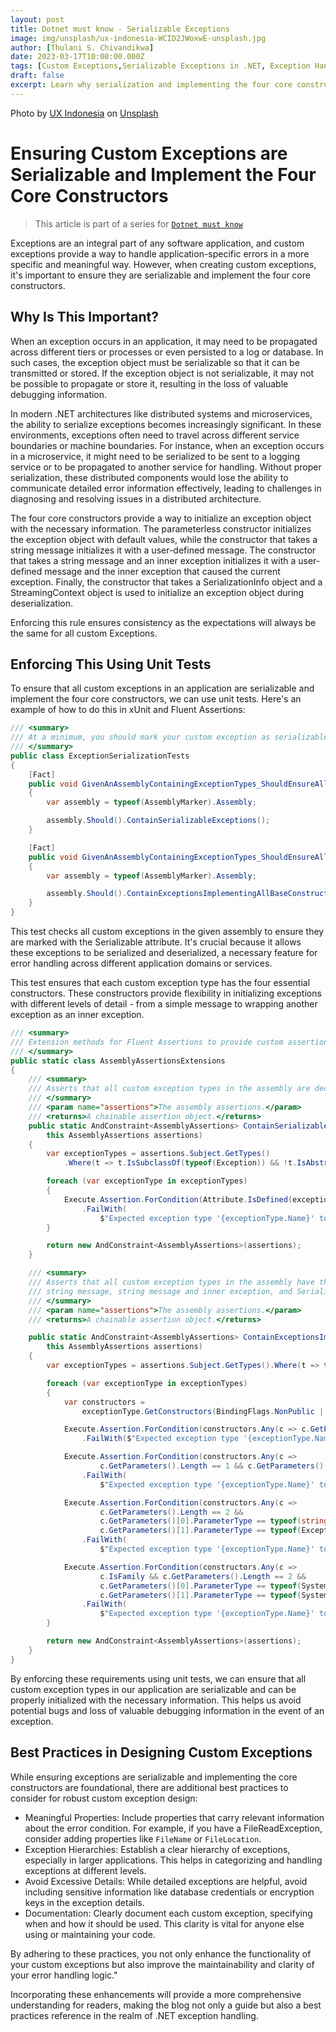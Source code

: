 ```yaml
---
layout: post
title: Dotnet must know - Serializable Exceptions
image: img/unsplash/ux-indonesia-WCID2JWoxwE-unsplash.jpg
author: [Thulani S. Chivandikwa]
date: 2023-03-17T10:00:00.000Z
tags: [Custom Exceptions,Serializable Exceptions in .NET, Exception Handling Best Practices]
draft: false
excerpt: Learn why serialization and implementing the four core constructors of Exceptions are essential for robust exception handling and debugging, and how to enforce these practices using unit tests.
---
```


Photo by <a href="https://unsplash.com/@uxindo?utm_source=unsplash&utm_medium=referral&utm_content=creditCopyText">UX Indonesia</a> on <a href="https://unsplash.com/photos/WCID2JWoxwE?utm_source=unsplash&utm_medium=referral&utm_content=creditCopyText">Unsplash</a>

# Ensuring Custom Exceptions are Serializable and Implement the Four Core Constructors

> This article is part of a series for [`Dotnet must know`](https://www.drunkonmonads.com/tags/dotnet-must-know/)

Exceptions are an integral part of any software application, and custom exceptions provide a way to handle application-specific errors in a more specific and meaningful way. However, when creating custom exceptions, it's important to ensure they are serializable and implement the four core constructors.

## Why Is This Important?

When an exception occurs in an application, it may need to be propagated across different tiers or processes or even persisted to a log or database. In such cases, the exception object must be serializable so that it can be transmitted or stored. If the exception object is not serializable, it may not be possible to propagate or store it, resulting in the loss of valuable debugging information.

In modern .NET architectures like distributed systems and microservices, the ability to serialize exceptions becomes increasingly significant. In these environments, exceptions often need to travel across different service boundaries or machine boundaries. For instance, when an exception occurs in a microservice, it might need to be serialized to be sent to a logging service or to be propagated to another service for handling. Without proper serialization, these distributed components would lose the ability to communicate detailed error information effectively, leading to challenges in diagnosing and resolving issues in a distributed architecture.

The four core constructors provide a way to initialize an exception object with the necessary information. The parameterless constructor initializes the exception object with default values, while the constructor that takes a string message initializes it with a user-defined message. The constructor that takes a string message and an inner exception initializes it with a user-defined message and the inner exception that caused the current exception. Finally, the constructor that takes a SerializationInfo object and a StreamingContext object is used to initialize an exception object during deserialization.

Enforcing this rule ensures consistency as the expectations will always be the same for all custom Exceptions.

## Enforcing This Using Unit Tests

To ensure that all custom exceptions in an application are serializable and implement the four core constructors, we can use unit tests. Here's an example of how to do this in xUnit and Fluent Assertions:

```csharp
/// <summary>
/// At a minimum, you should mark your custom exception as serializable and implement the four basic constructors
/// </summary>
public class ExceptionSerializationTests
{
    [Fact]
    public void GivenAnAssemblyContainingExceptionTypes_ShouldEnsureAllExceptionTypesAreSerializable()
    {
        var assembly = typeof(AssemblyMarker).Assembly;

        assembly.Should().ContainSerializableExceptions();
    }

    [Fact]
    public void GivenAnAssemblyContainingExceptionTypes_ShouldEnsureAllExceptionTypesHaveTheFourBasicConstructors()
    {
        var assembly = typeof(AssemblyMarker).Assembly;

        assembly.Should().ContainExceptionsImplementingAllBaseConstructors();
    }
}
```

This test checks all custom exceptions in the given assembly to ensure they are marked with the Serializable attribute. It's crucial because it allows these exceptions to be serialized and deserialized, a necessary feature for error handling across different application domains or services.

This test ensures that each custom exception type has the four essential constructors. These constructors provide flexibility in initializing exceptions with different levels of detail - from a simple message to wrapping another exception as an inner exception.

```csharp
/// <summary>
/// Extension methods for Fluent Assertions to provide custom assertions for the Assembly type.
/// </summary>
public static class AssemblyAssertionsExtensions
{
    /// <summary>
    /// Asserts that all custom exception types in the assembly are decorated with the Serializable attribute.
    /// </summary>
    /// <param name="assertions">The assembly assertions.</param>
    /// <returns>A chainable assertion object.</returns>
    public static AndConstraint<AssemblyAssertions> ContainSerializableExceptions(
        this AssemblyAssertions assertions)
    {
        var exceptionTypes = assertions.Subject.GetTypes()
            .Where(t => t.IsSubclassOf(typeof(Exception)) && !t.IsAbstract);

        foreach (var exceptionType in exceptionTypes)
        {
            Execute.Assertion.ForCondition(Attribute.IsDefined(exceptionType, typeof(SerializableAttribute)))
                .FailWith(
                    $"Expected exception type '{exceptionType.Name}' to be decorated with SerializableAttribute.");
        }

        return new AndConstraint<AssemblyAssertions>(assertions);
    }

    /// <summary>
    /// Asserts that all custom exception types in the assembly have the four basic constructors: parameterless,
    /// string message, string message and inner exception, and SerializationInfo and StreamingContext.
    /// </summary>
    /// <param name="assertions">The assembly assertions.</param>
    /// <returns>A chainable assertion object.</returns>

    public static AndConstraint<AssemblyAssertions> ContainExceptionsImplementingAllBaseConstructors(
        this AssemblyAssertions assertions)
    {
        var exceptionTypes = assertions.Subject.GetTypes().Where(t => typeof(Exception).IsAssignableFrom(t));

        foreach (var exceptionType in exceptionTypes)
        {
            var constructors =
                exceptionType.GetConstructors(BindingFlags.NonPublic | BindingFlags.Instance | BindingFlags.Public);

            Execute.Assertion.ForCondition(constructors.Any(c => c.GetParameters().Length == 0))
                .FailWith($"Expected exception type '{exceptionType.Name}' to have a parameterless constructor.");

            Execute.Assertion.ForCondition(constructors.Any(c =>
                    c.GetParameters().Length == 1 && c.GetParameters()[0].ParameterType == typeof(string)))
                .FailWith(
                    $"Expected exception type '{exceptionType.Name}' to have a constructor that takes a string message.");

            Execute.Assertion.ForCondition(constructors.Any(c =>
                    c.GetParameters().Length == 2 &&
                    c.GetParameters()[0].ParameterType == typeof(string) &&
                    c.GetParameters()[1].ParameterType == typeof(Exception)))
                .FailWith(
                    $"Expected exception type '{exceptionType.Name}' to have a constructor that takes a string message and an inner exception.");

            Execute.Assertion.ForCondition(constructors.Any(c =>
                    c.IsFamily && c.GetParameters().Length == 2 &&
                    c.GetParameters()[0].ParameterType == typeof(System.Runtime.Serialization.SerializationInfo) &&
                    c.GetParameters()[1].ParameterType == typeof(System.Runtime.Serialization.StreamingContext)))
                .FailWith(
                    $"Expected exception type '{exceptionType.Name}' to have a protected constructor that takes a SerializationInfo object and a StreamingContext object.");
        }

        return new AndConstraint<AssemblyAssertions>(assertions);
    }
}
```

By enforcing these requirements using unit tests, we can ensure that all custom exception types in our application are serializable and can be properly initialized with the necessary information. This helps us avoid potential bugs and loss of valuable debugging information in the event of an exception.

## Best Practices in Designing Custom Exceptions

While ensuring exceptions are serializable and implementing the core constructors are foundational, there are additional best practices to consider for robust custom exception design:

- Meaningful Properties: Include properties that carry relevant information about the error condition. For example, if you have a FileReadException, consider adding properties like `FileName` or `FileLocation`.
- Exception Hierarchies: Establish a clear hierarchy of exceptions, especially in larger applications. This helps in categorizing and handling exceptions at different levels.
- Avoid Excessive Details: While detailed exceptions are helpful, avoid including sensitive information like database credentials or encryption keys in the exception details.
- Documentation: Clearly document each custom exception, specifying when and how it should be used. This clarity is vital for anyone else using or maintaining your code.

By adhering to these practices, you not only enhance the functionality of your custom exceptions but also improve the maintainability and clarity of your error handling logic."

Incorporating these enhancements will provide a more comprehensive understanding for readers, making the blog not only a guide but also a best practices reference in the realm of .NET exception handling.
